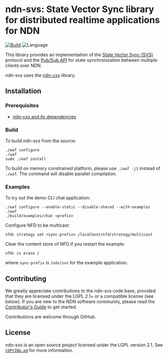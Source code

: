 # ndn-svs: State Vector Sync library for distributed realtime applications for NDN

[![Build](https://github.com/named-data/ndn-svs/actions/workflows/build.yml/badge.svg)](https://github.com/named-data/ndn-svs/actions/workflows/build.yml)
![Language](https://img.shields.io/badge/C%2B%2B-17-blue)

This library provides an implementation of the [State Vector Sync (SVS)](https://named-data.github.io/StateVectorSync/)
protocol and the [Pub/Sub API](https://dl.acm.org/doi/abs/10.1145/3460417.3483376) for state
synchronization between multiple clients over NDN.

ndn-svs uses the [ndn-cxx](https://github.com/named-data/ndn-cxx) library.

## Installation

### Prerequisites

* [ndn-cxx and its dependencies](https://named-data.net/doc/ndn-cxx/current/INSTALL.html)

### Build

To build ndn-svs from the source:

    ./waf configure
    ./waf
    sudo ./waf install

To build on memory constrained platform, please use `./waf -j1` instead of `./waf`. The
command will disable parallel compilation.

### Examples

To try out the demo CLI chat application:

    ./waf configure --enable-static --disable-shared --with-examples
    ./waf
    ./build/examples/chat <prefix>

Configure NFD to be multicast:

    nfdc strategy set <sync-prefix> /localhost/nfd/strategy/multicast

Clear the content store of NFD if you restart the example:

    nfdc cs erase /

where `sync-prefix` is `/ndn/svs` for the example application.

## Contributing

We greatly appreciate contributions to the ndn-svs code base, provided that they are
licensed under the LGPL 2.1+ or a compatible license (see below).
If you are new to the NDN software community, please read the
[Contributor's Guide](https://github.com/named-data/.github/blob/master/CONTRIBUTING.md)
to get started.

Contributions are welcome through GitHub.

## License

ndn-svs is an open source project licensed under the LGPL version 2.1.
See [`COPYING.md`](COPYING.md) for more information.
